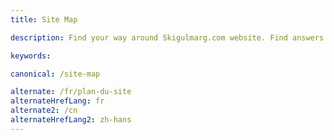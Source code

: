 ```yaml
---
title: Site Map

description: Find your way around Skigulmarg.com website. Find answers about ski/snowboard Gulmarg, hotel reservations, All-Inclusive Ski Packages, Gear Rental, heliski, etc

keywords:

canonical: /site-map

alternate: /fr/plan-du-site
alternateHrefLang: fr
alternate2: /cn
alternateHrefLang2: zh-hans
---
```

